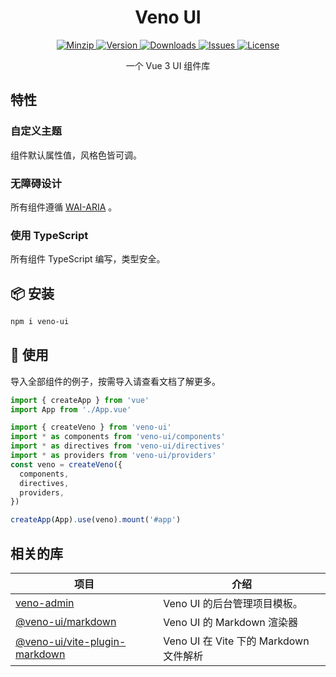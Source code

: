 <h1 align="center">Veno UI</h1>

<p align="center">
  <a href="https://unpkg.com/veno-ui">
    <img src="https://img.shields.io/bundlephobia/minzip/veno-ui" alt="Minzip">
  </a>
  <a href="https://www.npmjs.com/package/veno-ui">
    <img src="https://img.shields.io/npm/v/veno-ui.svg" alt="Version">
  </a>
  <a href="https://www.npmjs.com/package/veno-ui">
    <img src="https://img.shields.io/npm/dm/veno-ui" alt="Downloads">
  </a>
  <a href="https://github.com/qq15725/veno-ui/issues">
    <img src="https://img.shields.io/github/issues/qq15725/veno-ui" alt="Issues">
  </a>
  <a href="https://github.com/qq15725/veno-ui/blob/main/LICENSE">
    <img src="https://img.shields.io/npm/l/veno-ui.svg" alt="License">
  </a>
</p>

<p align="center">一个 Vue 3 UI 组件库</p>

## 特性

### 自定义主题

组件默认属性值，风格色皆可调。

### 无障碍设计

所有组件遵循 [WAI-ARIA](https://www.w3.org/TR/wai-aria-practices) 。

### 使用 TypeScript

所有组件 TypeScript 编写，类型安全。

## 📦 安装

```sh
npm i veno-ui
```

## 🦄 使用

导入全部组件的例子，按需导入请查看文档了解更多。

```typescript
import { createApp } from 'vue'
import App from './App.vue'

import { createVeno } from 'veno-ui'
import * as components from 'veno-ui/components'
import * as directives from 'veno-ui/directives'
import * as providers from 'veno-ui/providers'
const veno = createVeno({
  components,
  directives,
  providers,
})

createApp(App).use(veno).mount('#app')
```

## 相关的库

| 项目               | 介绍                                       |
| --------------------- |------------------------------------------|
| [veno-admin] | Veno UI 的后台管理项目模板。                       |
| [@veno-ui/markdown] | Veno UI 的 Markdown 渲染器                   |
| [@veno-ui/vite-plugin-markdown] | Veno UI 在 Vite 下的 Markdown 文件解析          |

[veno-admin]: https://github.com/qq15725/veno-admin
[@veno-ui/markdown]: https://github.com/qq15725/veno-ui/blob/master/packages/markdown
[@veno-ui/vite-plugin-markdown]: https://github.com/qq15725/veno-ui/blob/master/packages/vite-plugin-markdown
